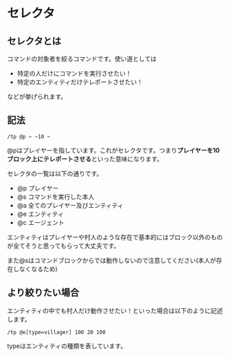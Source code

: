# セレクタ

## セレクタとは
コマンドの対象者を絞るコマンドです。使い道としては

- 特定の人だけにコマンドを実行させたい！
- 特定のエンティティだけテレポートさせたい！

などが挙げられます。

## 記法

```
/tp @p ~ ~10 ~
```

@pはプレイヤーを指しています。これがセレクタです。つまり**プレイヤーを10ブロック上にテレポートさせる**といった意味になります。

セレクタの一覧は以下の通りです。

- @p プレイヤー
- @s コマンドを実行した本人
- @a 全てのプレイヤー及びエンティティ
- @e エンティティ
- @c エージェント

エンティティはプレイヤーや村人のような存在で基本的にはブロック以外のものが全てそうと思ってもらって大丈夫です。

また@sはコマンドブロックからでは動作しないので注意してください(本人が存在しなくなるため)

## より絞りたい場合
エンティティの中でも村人だけ動作させたい！といった場合は以下のように記述します。

```
/tp @e[type=villager] 100 20 100
```

typeはエンティティの種類を表しています。